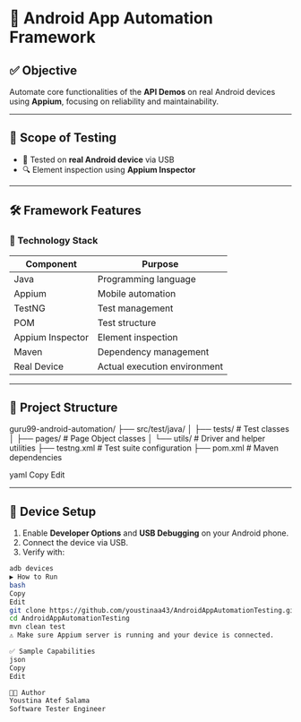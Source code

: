 
# 📱 Android App Automation Framework

## ✅ Objective
Automate core functionalities of the **API Demos** on real Android devices using **Appium**, focusing on reliability and maintainability.

---

## 🧪 Scope of Testing

- 📲 Tested on **real Android device** via USB
- 🔍 Element inspection using **Appium Inspector**

---

## 🛠️ Framework Features

### 🔧 Technology Stack

| Component         | Purpose                          |
|-------------------|----------------------------------|
| Java              | Programming language             |
| Appium            | Mobile automation                |
| TestNG            | Test management                  |
| POM               | Test structure                   |
| Appium Inspector  | Element inspection               |
| Maven             | Dependency management            |
| Real Device       | Actual execution environment     |

---

## 📂 Project Structure

guru99-android-automation/
├── src/test/java/
│ ├── tests/ # Test classes
│ ├── pages/ # Page Object classes
│ └── utils/ # Driver and helper utilities
├── testng.xml # Test suite configuration
├── pom.xml # Maven dependencies

yaml
Copy
Edit

---

## 🔌 Device Setup

1. Enable **Developer Options** and **USB Debugging** on your Android phone.
2. Connect the device via USB.
3. Verify with:
```bash
adb devices
▶️ How to Run
bash
Copy
Edit
git clone https://github.com/youstinaa43/AndroidAppAutomationTesting.git
cd AndroidAppAutomationTesting
mvn clean test
⚠️ Make sure Appium server is running and your device is connected.

✅ Sample Capabilities
json
Copy
Edit

👨‍💻 Author
Youstina Atef Salama
Software Tester Engineer


